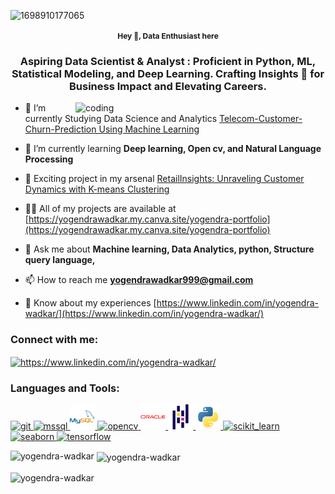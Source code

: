 ![1698910177065](https://github.com/Yogendra-Wadkar/Telecom-Customer-Churn-Prediction-Using-Machine-Learning/assets/134367735/b991cdb3-1f4b-4597-af29-876f46fe93a1)


<h1 align="center" style="font-size: 12px;">Hey 👋, Data Enthusiast here </h1>

<h3 align="center">Aspiring Data Scientist & Analyst : Proficient in Python, ML, Statistical Modeling, and Deep Learning. Crafting Insights 🚀 for Business Impact and Elevating Careers.</h3>

<img align="right" alt="coding" width="400" src="https://user-images.githubusercontent.com/115187902/230700872-d5f44b85-56c7-4e27-80a4-6e2db901e60c.gif">


- 🔭 I’m currently Studying Data Science and Analytics [Telecom-Customer-Churn-Prediction Using Machine Learning](https://github.com/Yogendra-Wadkar/Telecom-Customer-Churn-Prediction-Using-Machine-Learning)

- 🌱 I’m currently learning **Deep learning, Open cv, and Natural Language Processing**

- 🏹 Exciting project in my arsenal [RetailInsights: Unraveling Customer Dynamics with K-means Clustering](https://github.com/Yogendra-Wadkar/RetailInsights-Unraveling-Customer-Dynamics-with-K-means-Clustering.git)

- 👨‍💻 All of my projects are available at [https://yogendrawadkar.my.canva.site/yogendra-portfolio](https://yogendrawadkar.my.canva.site/yogendra-portfolio)

- 💬 Ask me about **Machine learning, Data Analytics, python, Structure query language,**

- 📫 How to reach me **yogendrawadkar999@gmail.com**

- 📄 Know about my experiences [https://www.linkedin.com/in/yogendra-wadkar/](https://www.linkedin.com/in/yogendra-wadkar/)

<h3 align="left">Connect with me:</h3>
<p align="left">
<a href="https://linkedin.com/in/https://www.linkedin.com/in/yogendra-wadkar/" target="blank"><img align="center" src="https://raw.githubusercontent.com/rahuldkjain/github-profile-readme-generator/master/src/images/icons/Social/linked-in-alt.svg" alt="https://www.linkedin.com/in/yogendra-wadkar/" height="30" width="40" /></a>
</p>

<h3 align="left">Languages and Tools:</h3>



<p align="left"> <a href="https://git-scm.com/" target="_blank" rel="noreferrer"> <img src="https://www.vectorlogo.zone/logos/git-scm/git-scm-icon.svg" alt="git" width="40" height="40"/> </a> <a href="https://www.microsoft.com/en-us/sql-server" target="_blank" rel="noreferrer"> <img src="https://www.svgrepo.com/show/303229/microsoft-sql-server-logo.svg" alt="mssql" width="40" height="40"/> </a> <a href="https://www.mysql.com/" target="_blank" rel="noreferrer"> <img src="https://raw.githubusercontent.com/devicons/devicon/master/icons/mysql/mysql-original-wordmark.svg" alt="mysql" width="40" height="40"/> </a> <a href="https://opencv.org/" target="_blank" rel="noreferrer"> <img src="https://www.vectorlogo.zone/logos/opencv/opencv-icon.svg" alt="opencv" width="40" height="40"/> </a> <a href="https://www.oracle.com/" target="_blank" rel="noreferrer"> <img src="https://raw.githubusercontent.com/devicons/devicon/master/icons/oracle/oracle-original.svg" alt="oracle" width="40" height="40"/> </a> <a href="https://pandas.pydata.org/" target="_blank" rel="noreferrer"> <img src="https://raw.githubusercontent.com/devicons/devicon/2ae2a900d2f041da66e950e4d48052658d850630/icons/pandas/pandas-original.svg" alt="pandas" width="40" height="40"/> </a> <a href="https://www.python.org" target="_blank" rel="noreferrer"> <img src="https://raw.githubusercontent.com/devicons/devicon/master/icons/python/python-original.svg" alt="python" width="40" height="40"/> </a> <a href="https://scikit-learn.org/" target="_blank" rel="noreferrer"> <img src="https://upload.wikimedia.org/wikipedia/commons/0/05/Scikit_learn_logo_small.svg" alt="scikit_learn" width="40" height="40"/> </a> <a href="https://seaborn.pydata.org/" target="_blank" rel="noreferrer"> <img src="https://seaborn.pydata.org/_images/logo-mark-lightbg.svg" alt="seaborn" width="40" height="40"/> </a> <a href="https://www.tensorflow.org" target="_blank" rel="noreferrer"> <img src="https://www.vectorlogo.zone/logos/tensorflow/tensorflow-icon.svg" alt="tensorflow" width="40" height="40"/> </a> </p>

<p><img align="left" src="https://github-readme-stats.vercel.app/api/top-langs?username=yogendra-wadkar&show_icons=true&locale=en&layout=compact" alt="yogendra-wadkar" /></p>

<p>&nbsp;<img align="center" src="https://github-readme-stats.vercel.app/api?username=yogendra-wadkar&show_icons=true&locale=en" alt="yogendra-wadkar" /></p>

<p><img align="center" src="https://github-readme-streak-stats.herokuapp.com/?user=yogendra-wadkar&" alt="yogendra-wadkar" /></p>

<!---
Yogendra-Wadkar/Yogendra-Wadkar is a ✨ special ✨ repository because its `README.md` (this file) appears on your GitHub profile.
You can click the Preview link to take a look at your changes.
--->
